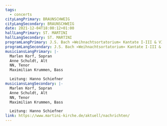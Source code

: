 ```yaml
---
tags:
  - concerts
cityLangPrimary: BRAUNSCHWEIG
cityLangSecondary: BRAUNSCHWEIG
date: 2021-12-04T18:00:12+01:00
hallLangPrimary: ST. MARTINI
hallLangSecondary: ST. MARTINI
programLangPrimary: J.S. Bach »Weihnachtsortatorium« Kantate I-III & VI
programLangSecondary: J.S. Bach »Weihnachtsortatorium« Kantate I-III & VI
musiciansLangPrimary: |-
  Marlen Korf, Sopran
  Anne Schuldt, Alt
  NN, Tenor
  Maximilian Krummen, Bass

  Leitung: Hanno Schiefner
musiciansLangSecondary: |-
  Marlen Korf, Sopran
  Anne Schuldt, Alt
  NN, Tenor
  Maximilian Krummen, Bass

  Leitung: Hanno Schiefner
link: https://www.martini-kirche.de/aktuell/nachrichten/
---
```


